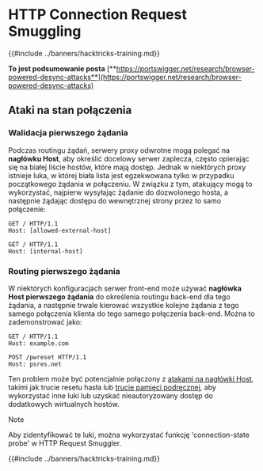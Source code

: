 # HTTP Connection Request Smuggling

{{#include ../banners/hacktricks-training.md}}

**To jest podsumowanie posta** [**https://portswigger.net/research/browser-powered-desync-attacks**](https://portswigger.net/research/browser-powered-desync-attacks)

## Ataki na stan połączenia <a href="#state" id="state"></a>

### Walidacja pierwszego żądania

Podczas routingu żądań, serwery proxy odwrotne mogą polegać na **nagłówku Host**, aby określić docelowy serwer zaplecza, często opierając się na białej liście hostów, które mają dostęp. Jednak w niektórych proxy istnieje luka, w której biała lista jest egzekwowana tylko w przypadku początkowego żądania w połączeniu. W związku z tym, atakujący mogą to wykorzystać, najpierw wysyłając żądanie do dozwolonego hosta, a następnie żądając dostępu do wewnętrznej strony przez to samo połączenie:
```
GET / HTTP/1.1
Host: [allowed-external-host]

GET / HTTP/1.1
Host: [internal-host]
```
### Routing pierwszego żądania

W niektórych konfiguracjach serwer front-end może używać **nagłówka Host pierwszego żądania** do określenia routingu back-end dla tego żądania, a następnie trwale kierować wszystkie kolejne żądania z tego samego połączenia klienta do tego samego połączenia back-end. Można to zademonstrować jako:
```
GET / HTTP/1.1
Host: example.com

POST /pwreset HTTP/1.1
Host: psres.net
```
Ten problem może być potencjalnie połączony z [atakami na nagłówki Host](https://portswigger.net/web-security/host-header), takimi jak trucie resetu hasła lub [trucie pamięci podręcznej](https://portswigger.net/web-security/web-cache-poisoning), aby wykorzystać inne luki lub uzyskać nieautoryzowany dostęp do dodatkowych wirtualnych hostów.

> [!NOTE]
> Aby zidentyfikować te luki, można wykorzystać funkcję 'connection-state probe' w HTTP Request Smuggler.

{{#include ../banners/hacktricks-training.md}}
